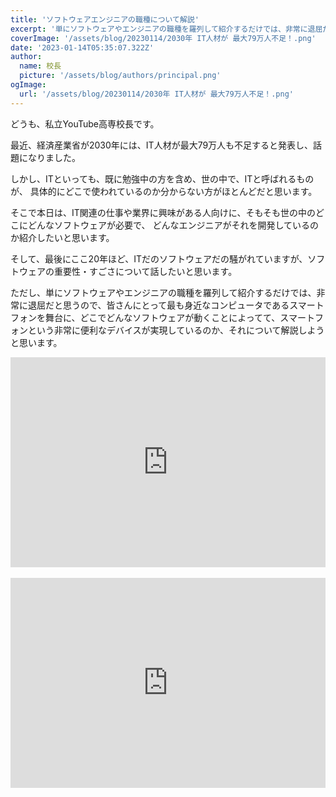 ```yaml
---
title: 'ソフトウェアエンジニアの職種について解説'
excerpt: '単にソフトウェアやエンジニアの職種を羅列して紹介するだけでは、非常に退屈だと思うので、皆さんにとって最も身近なコンピュータであるスマートフォンを舞台に、どこでどんなソフトウェアが動くことによってて、スマートフォンという非常に便利なデバイスが実現しているのか、それについて解説しようと思います。'
coverImage: '/assets/blog/20230114/2030年 IT人材が 最大79万人不足！.png'
date: '2023-01-14T05:35:07.322Z'
author:
  name: 校長
  picture: '/assets/blog/authors/principal.png'
ogImage:
  url: '/assets/blog/20230114/2030年 IT人材が 最大79万人不足！.png'
---
```

どうも、私立YouTube高専校長です。

最近、経済産業省が2030年には、IT人材が最大79万人も不足すると発表し、話題になりました。

しかし、ITといっても、既に勉強中の方を含め、世の中で、ITと呼ばれるものが、
具体的にどこで使われているのか分からない方がほとんどだと思います。

そこで本日は、IT関連の仕事や業界に興味がある人向けに、そもそも世の中のどこにどんなソフトウェアが必要で、
どんなエンジニアがそれを開発しているのか紹介したいと思います。

そして、最後にここ20年ほど、ITだのソフトウェアだの騒がれていますが、ソフトウェアの重要性・すごさについて話したいと思います。

ただし、単にソフトウェアやエンジニアの職種を羅列して紹介するだけでは、非常に退屈だと思うので、皆さんにとって最も身近なコンピュータであるスマートフォンを舞台に、どこでどんなソフトウェアが動くことによってて、スマートフォンという非常に便利なデバイスが実現しているのか、それについて解説しようと思います。

<div style="position: relative; height:0px; width: 100%; padding-top: 66.6666%;">
  <iframe src="https://onedrive.live.com/embed?cid=BE72E3BA9ED96E94&amp;resid=BE72E3BA9ED96E94%211228&amp;authkey=ALmz2luCGiekJjw&amp;em=2&amp;wdAr=1.7777777777777777" width="560px" height="315px" frameborder="0" style="position: absolute; top: 0; left: 0; width: 100%; height: 100%;" >これは、<a target="_blank" href="https://office.com/webapps">Office</a> の機能を利用した、<a target="_blank" href="https://office.com">Microsoft Office</a> の埋め込み型のプレゼンテーションです。</iframe>
</div>
<br/>
<div style="position: relative; height:0px; width: 100%; padding-top: 66.6666%;">
  <iframe width="560" height="315" src="https://www.youtube.com/embed/RAnK2IHQxCE" title="YouTube video player" frameborder="0" style="position: absolute; top: 0; left: 0; width: 100%; height: 100%;" allow="accelerometer; autoplay; clipboard-write; encrypted-media; gyroscope; picture-in-picture; web-share" allowfullscreen></iframe>
</div>